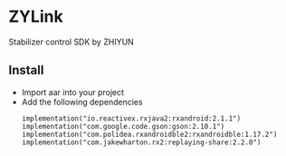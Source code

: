 # ZYLink

Stabilizer control SDK by ZHIYUN

## Install

- Import aar into your project
- Add the following dependencies
    ```
    implementation("io.reactivex.rxjava2:rxandroid:2.1.1")
    implementation("com.google.code.gson:gson:2.10.1")
    implementation("com.polidea.rxandroidble2:rxandroidble:1.17.2")
    implementation("com.jakewharton.rx2:replaying-share:2.2.0")
    ```

